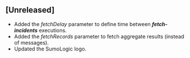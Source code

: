 ## [Unreleased]
  - Added the *fetchDelay* parameter to define time between ***fetch-incidents*** executions.
  - Added the *fetchRecords* parameter to fetch aggregate results (instead of messages).
  - Updated the SumoLogic logo.
